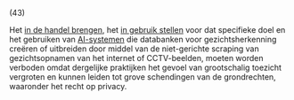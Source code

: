 (43)

Het [in de handel brengen](a3.md#^handel), het [in gebruik stellen](a3.md#^gebruik) voor dat specifieke doel en het gebruiken van [AI-systemen](a3.md#^ai-systeem) die databanken voor gezichtsherkenning creëren of uitbreiden door middel van de niet-gerichte scraping van gezichtsopnamen van het internet of CCTV-beelden, moeten worden verboden omdat dergelijke praktijken het gevoel van grootschalig toezicht vergroten en kunnen leiden tot grove schendingen van de grondrechten, waaronder het recht op privacy.